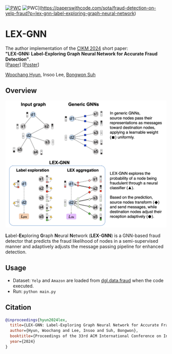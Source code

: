 [![PWC](https://img.shields.io/endpoint.svg?url=https://paperswithcode.com/badge/lex-gnn-label-exploring-graph-neural-network/fraud-detection-on-amazon-fraud)](https://paperswithcode.com/sota/fraud-detection-on-amazon-fraud?p=lex-gnn-label-exploring-graph-neural-network)
![PWC](https://img.shields.io/endpoint.svg?url=https://paperswithcode.com/badge/lex-gnn-label-exploring-graph-neural-network/fraud-detection-on-yelp-fraud)](https://paperswithcode.com/sota/fraud-detection-on-yelp-fraud?p=lex-gnn-label-exploring-graph-neural-network)

# LEX-GNN

The author implementation of the [CIKM 2024](https://cikm2024.org/) short paper:  
**"LEX-GNN: Label-Exploring Graph Neural Network for Accurate Fraud Detection"**.  
[[Paper](https://dl.acm.org/doi/10.1145/3627673.3679956)] [[Poster](./lex_poster.pdf)]


[Woochang Hyun](https://scholar.google.com/citations?user=lswcPDIAAAAJ), 
Insoo Lee, 
[Bongwon Suh](https://scholar.google.com/citations?user=-nlhtEkAAAAJ)


## Overview

<p align="center">
    <a href="https://github.com/wdhyun/LEX">
        <img src="./lex_overview.png" width="750"/>
    </a>
<p>

**L**abel-**Ex**ploring **G**raph **N**eural **N**etwork (**LEX-GNN**) is a GNN-based fraud detector that predicts the fraud likelihood of nodes in a semi-supervised manner and adaptively adjusts the message passing pipeline for enhanced detection.


## Usage

- Dataset: `Yelp` and `Amazon` are loaded from [dgl.data.fraud](https://docs.dgl.ai/api/python/dgl.data.html#node-prediction-datasets) when the code executed.
- Run: `python main.py`

## Citation

```bibtex
@inproceedings{hyun2024lex,
  title={LEX-GNN: Label-Exploring Graph Neural Network for Accurate Fraud Detection},
  author={Hyun, Woochang and Lee, Insoo and Suh, Bongwon},
  booktitle={Proceedings of the 33rd ACM International Conference on Information and Knowledge Management (CIKM'24)},
  year={2024}
}
```

